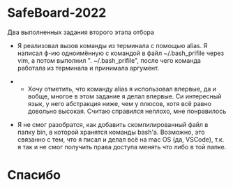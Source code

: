 # SafeBoard-2022
Два выполненных задания второго этапа отбора

- Я реализовал вызов команды из терминала с помощью alias. Я написал ф-ию одноимённую с командой в файл ~/.bash_prifile через vim, а потом выполнил ". ~/.bash_prifile", после чего команда работала из терминала и принимала аргумент.

 - - Хочу отметить, что команду alias я использовал впервые, да и вобще, многое в этом задание я делал впервые. Си интересный язык, у него абстракция ниже, чем у плюсов, хотя всё равно довольно высокая. Считаю справился неплохо, мне понравилось


- Я не смог разобратся, как добавить скомпилированный файл в папку bin, в которой хранятся команды bash'а.
Возможно, это связанно с тем, что я писал и делал всё на mac OS (да, VSCode), т.к. я так и не смог получить права доступа менять что либо в той папке.

# Спасибо

